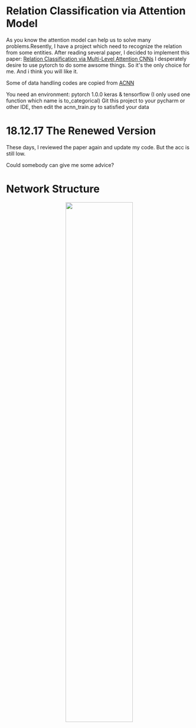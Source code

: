 # Relation Classification via Attention Model
As you know the attention model can help us to solve many problems.Resently, I have a project which need to recognize the relation from some entities. After reading several paper, I decided to implement this paper: [Relation Classification via Multi-Level Attention CNNs](http://iiis.tsinghua.edu.cn/~weblt/papers/relation-classification.pdf)
I desperately desire to use pytorch to do some awsome things. So it's the only choice for me. And i think you will like it.

Some of data handling codes are copied from [ACNN](https://github.com/FrankWork/acnn)

You need an environment:
pytorch 1.0.0
keras & tensorflow (I only used one function which name is to_categorical)
Git this project to your pycharm or other IDE, then edit the acnn_train.py to satisfied your data
# 18.12.17 The Renewed Version
These days, I reviewed the paper again and update my code. But the acc is still low.

Could somebody can give me some advice?
# Network Structure
<p align="center"><img width="60%" src="acnn_structure.png" /></p>

